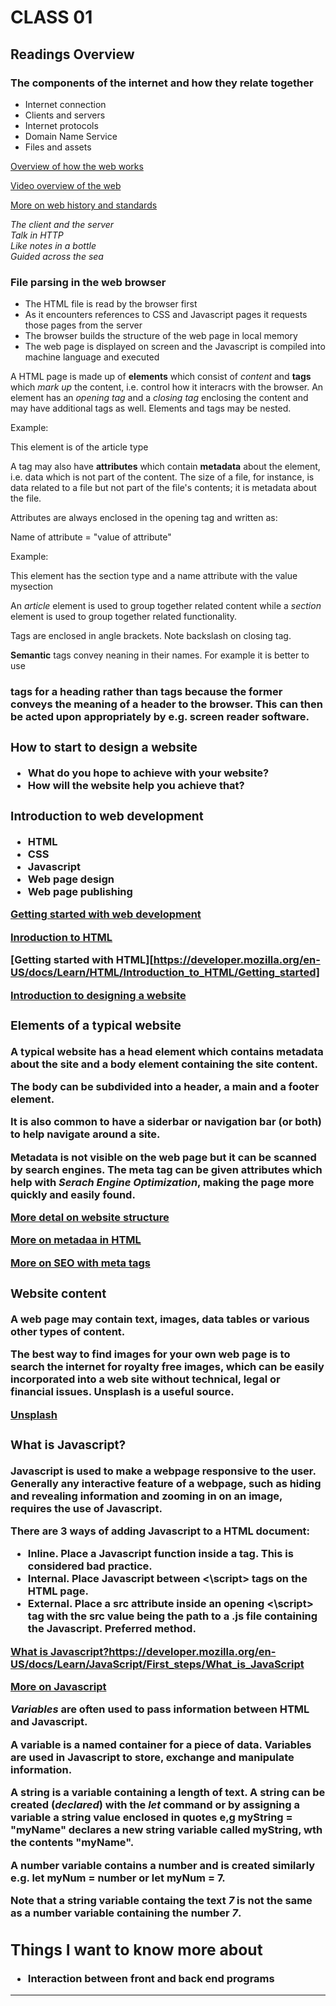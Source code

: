 # CLASS 01

## Readings Overview

### The components of the internet and how they relate together

- Internet connection
- Clients and servers
- Internet protocols
- Domain Name Service
- Files and assets

[Overview of how the web works](https://developer.mozilla.org/en-US/docs/Learn/Getting_started_with_the_web/How_the_Web_works)

[Video overview of the web](https://www.youtube.com/playlist?list=PLo3w8EB99pqLEopnunz-dOOBJ8t-Wgt2g)

[More on web history and standards](https://developer.mozilla.org/en-US/docs/Learn/Getting_started_with_the_web/The_web_and_web_standards)

_The client and the server_  
_Talk in HTTP_  
_Like notes in a bottle_  
_Guided across the sea_

### File parsing in the web browser

- The HTML file is read by the browser first
- As it encounters references to CSS and Javascript pages it requests those pages from the server
- The browser builds the structure of the web page in local memory
- The web page is displayed on screen and the Javascript is compiled into machine language and executed

A HTML page is made up of **elements** which consist of _content_ and **tags** which _mark up_ the content, i.e. control how it interacrs with the browser. An element has an _opening tag_ and a _closing tag_ enclosing the content and may have additional tags as well. Elements and tags may be nested.

Example:

<article> This element is of the article type </article\>

A tag may also have **attributes** which contain **metadata** about the element, i.e. data which is not part of the content. The size of a file, for instance, is data related to a file but not part of the file's contents; it is metadata about the file.

Attributes are always enclosed in the opening tag and written as:

Name of attribute = "value of attribute"

Example:

<section name = "mysection"\> This element has the section type and a name attribute with the value mysection </section\>

An _article_ element is used to group together related content while a _section_ element is used to group together related functionality.

Tags are enclosed in angle brackets. Note backslash on closing tag.

**Semantic** tags convey neaning in their names. For example it is better to use <h1> tags for a heading rather than <span> tags because the former conveys the meaning of a header to the browser. This can then be acted upon appropriately by e.g. screen reader software.

### How to start to design a website

- What do you hope to achieve with your website?
- How will the website help you achieve that?

### Introduction to web development

- HTML
- CSS
- Javascript
- Web page design
- Web page publishing

[Getting started with web development](https://developer.mozilla.org/en-US/docs/Learn/Getting_started_with_the_web)

[Inroduction to HTML](https://developer.mozilla.org/en-US/docs/Learn/HTML/Introduction_to_HTML)

[Getting started with HTML][https://developer.mozilla.org/en-US/docs/Learn/HTML/Introduction_to_HTML/Getting_started]

[Introduction to designing a website](https://developer.mozilla.org/en-US/docs/Learn/Getting_started_with_the_web/What_will_your_website_look_like)

### Elements of a typical website

A typical website has a **head** element which contains metadata about the site and a **body** element containing the site content.

The body can be subdivided into a **header**, a **main** and a **footer** element.

It is also common to have a **siderbar** or **navigation bar** (or both) to help navigate around a site.

Metadata is not visible on the web page but it can be scanned by search engines. The **meta** tag can be given attributes which help with _Serach Engine Optimization_, making the page more quickly and easily found.

[More detal on website structure](https://developer.mozilla.org/en-US/docs/Learn/HTML/Introduction_to_HTML/Document_and_website_structure)

[More on metadaa in HTML](https://developer.mozilla.org/en-US/docs/Learn/HTML/Introduction_to_HTML/The_head_metadata_in_HTML)

[More on SEO with meta tags](https://www.wordstream.com/meta-tags)

### Website content

A web page may contain text, images, data tables or various other types of content.

The best way to find images for your own web page is to search the internet for royalty free images, which can be easily incorporated into a web site without technical, legal or financial issues. Unsplash is a useful source.

[Unsplash](https://unsplash.com/)

### What is Javascript?

**Javascript** is used to make a webpage responsive to the user. Generally any interactive feature of a webpage, such as hiding and revealing information and zooming in on an image, requires the use of Javascript.

There are 3 ways of adding Javascript to a HTML document:

- Inline. Place a Javascript function inside a tag. This is considered bad practice.
- Internal. Place Javascript between <\script> tags on the HTML page.
- External. Place a **src** attribute inside an opening <\script\> tag with the src value being the path to a .js file containing the Javascript. Preferred method.

[What is Javascript?]()https://developer.mozilla.org/en-US/docs/Learn/JavaScript/First_steps/What_is_JavaScript

[More on Javascript](https://developer.mozilla.org/en-US/docs/Learn/Getting_started_with_the_web/JavaScript_basics)

_Variables_ are often used to pass information between HTML and Javascript.

A **variable** is a named container for a piece of data. Variables are used in Javascript to store, exchange and manipulate information.

A **string** is a variable containing a length of text. A string can be created (_declared_) with the _let_ command or by assigning a variable a string value enclosed in quotes e,g myString = "myName" declares a new string variable called myString, wth the contents "myName".

A **number** variable contains a number and is created similarly e.g. let myNum = number or let myNum = 7.

Note that a string variable containg the text _7_ is not the same as a number variable containing the number _7_.

## Things I want to know more about

- Interaction between front and back end programs

---
